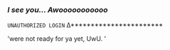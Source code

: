 



### _I see you... Awooooooooooo_







`UNAUTHORIZED LOGIN`
∆***********************





'were not ready for ya yet, UwU.  '

